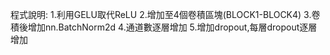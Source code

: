 
程式說明:
 1.利用GELU取代ReLU
 2.增加至4個卷積區塊(BLOCK1-BLOCK4)
 3.卷積後增加nn.BatchNorm2d
 4.通道數逐層增加
 5.增加dropout,每層dropout逐層增加

